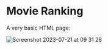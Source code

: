 # Movie Ranking

A very basic HTML page:

![Screenshot 2023-07-21 at 09 31 28](https://github.com/zan-clifton-jisc/python/assets/108344587/09e09561-c5ce-4cc2-bd45-772f3268cbbc)

